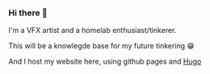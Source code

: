 ### Hi there 👋

I'm a VFX artist and a homelab enthusiast/tinkerer.

This will be a knowlegde base for my future tinkering 😁

And I host my website here, using github pages and [Hugo](https://gohugo.io/)

<!--
**albertjohnsonpc/albertjohnsonpc** is a ✨ _special_ ✨ repository because its `README.md` (this file) appears on your GitHub profile.

Here are some ideas to get you started:

- 🔭 I’m currently working on ...
- 🌱 I’m currently learning ...
- 👯 I’m looking to collaborate on ...
- 🤔 I’m looking for help with ...
- 💬 Ask me about ...
- 📫 How to reach me: ...
- 😄 Pronouns: ...
- ⚡ Fun fact: ...
-->
